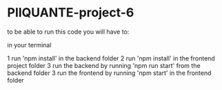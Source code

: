 ﻿# PIIQUANTE-project-6

to be able to run this code you will have to:

in your terminal

1 run 'npm install' in the backend folder
2 run 'npm install' in the frontend project folder
3 run the backend by running 'npm run start' from the backend folder
3 run the frontend by running 'npm start' in the frontend folder
